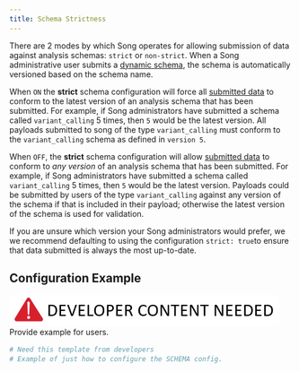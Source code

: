 ```yaml
---
title: Schema Strictness
---
```


There are 2 modes by which Song operates for allowing submission of data against analysis schemas: `strict` or `non-strict`. When a Song administrative user submits a [dynamic schema](/documentation/song/user-guide/schema), the schema is automatically versioned based on the schema name. 

When `ON` the **strict** schema configuration will force all [submitted data](/documentation/song/user-guide/analysis/submit) to conform to the latest version of an analysis schema that has been submitted. For example, if Song administrators have submitted a schema called `variant_calling` 5 times, then `5` would be the latest version.  All payloads submitted to song of the type `variant_calling` must conform to the `variant_calling` schema as defined in `version 5`.   

When `OFF`, the **strict** schema configuration will allow [submitted data](/documentation/song/user-guide/analysis/submit) to conform to _any version_ of an analysis schema that has been submitted. For example, if Song administrators have submitted a schema called `variant_calling` 5 times, then `5` would be the latest version.  Payloads could be submitted by users of the type `variant_calling` against any version of the schema if that is included in their payload; otherwise the latest version of the schema is used for validation. 

<Note title="Deployment Tip">If you are unsure which version your Song administrators would prefer, we we recommend defaulting to using the configuration `strict: true`to ensure that data submitted is always the most up-to-date. </Note>

## Configuration Example 
![DEV_CONTENT](../../assets/developer-content-needed.png 'Dev content needed')
Provide example for users. 

```bash
# Need this template from developers 
# Example of just how to configure the SCHEMA config. 
```